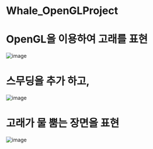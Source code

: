 # Whale_OpenGLProject

# OpenGL을 이용하여 고래를 표현
![image](https://user-images.githubusercontent.com/76572665/223166439-f1fade9b-7565-4332-aeba-df3b345246b3.png)


# 스무딩을 추가 하고,
![image](https://user-images.githubusercontent.com/76572665/223166564-66f2e2ac-11bf-4e7b-9ed1-22bc8d0d413d.png)


# 고래가 물 뿜는 장면을 표현
![image](https://user-images.githubusercontent.com/76572665/223166762-57f7684e-301b-4f92-812f-01fcd7a15b3e.png)
